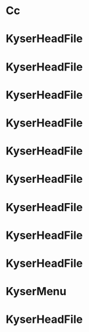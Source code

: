 # Cc
# KyserHeadFile
# KyserHeadFile
# KyserHeadFile
# KyserHeadFile
# KyserHeadFile
# KyserHeadFile
# KyserHeadFile
# KyserHeadFile
# KyserHeadFile
# KyserMenu
# KyserHeadFile
